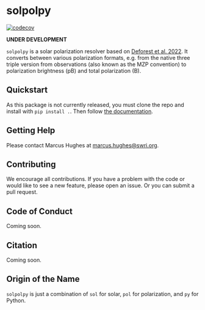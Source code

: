 # solpolpy
[![codecov](https://codecov.io/gh/punch-mission/solpolpy/branch/main/graph/badge.svg?token=835TUH7CKI)](https://codecov.io/gh/punch-mission/solpolpy)

**UNDER DEVELOPMENT**


`solpolpy` is a solar polarization resolver based on [Deforest et al. 2022](https://doi.org/10.3847/1538-4357/ac43b6).
It converts between various polarization formats, e.g. from the native three triple version from observations
(also known as the MZP convention) to polarization brightness (pB) and total polarization (B). 

## Quickstart
As this package is not currently released, you must clone the repo and install with `pip install .`. Then follow [the documentation](https://punch-mission.github.io/solpolpy/quickstart.html).

## Getting Help
Please contact Marcus Hughes at [marcus.hughes@swri.org](mailto:marcus.hughes@swri.org). 

## Contributing
We encourage all contributions. If you have a problem with the code or would like to see a new feature, please open an issue. Or you can submit a pull request. 

## Code of Conduct
Coming soon.  

## Citation
Coming soon. 

## Origin of the Name
`solpolpy` is just a combination of `sol` for solar, `pol` for polarization, and `py` for Python. 

